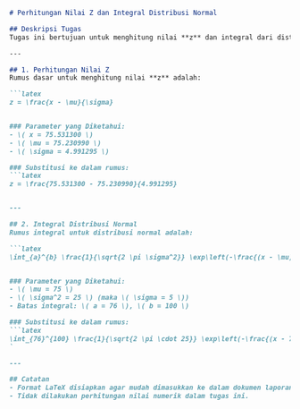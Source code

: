 ```markdown
# Perhitungan Nilai Z dan Integral Distribusi Normal

## Deskripsi Tugas
Tugas ini bertujuan untuk menghitung nilai **z** dan integral dari distribusi normal menggunakan parameter yang telah diberikan. Semua perhitungan dinyatakan dalam format LaTeX.

---

## 1. Perhitungan Nilai Z
Rumus dasar untuk menghitung nilai **z** adalah:

```latex
z = \frac{x - \mu}{\sigma}


### Parameter yang Diketahui:
- \( x = 75.531300 \)
- \( \mu = 75.230990 \)
- \( \sigma = 4.991295 \)

### Substitusi ke dalam rumus:
```latex
z = \frac{75.531300 - 75.230990}{4.991295}


---

## 2. Integral Distribusi Normal
Rumus integral untuk distribusi normal adalah:

```latex
\int_{a}^{b} \frac{1}{\sqrt{2 \pi \sigma^2}} \exp\left(-\frac{(x - \mu)^2}{2 \sigma^2}\right) \, dx


### Parameter yang Diketahui:
- \( \mu = 75 \)
- \( \sigma^2 = 25 \) (maka \( \sigma = 5 \))
- Batas integral: \( a = 76 \), \( b = 100 \)

### Substitusi ke dalam rumus:
```latex
\int_{76}^{100} \frac{1}{\sqrt{2 \pi \cdot 25}} \exp\left(-\frac{(x - 75)^2}{2 \cdot 25}\right) \, dx
`

---

## Catatan
- Format LaTeX disiapkan agar mudah dimasukkan ke dalam dokumen laporan atau skrip untuk visualisasi lebih lanjut.
- Tidak dilakukan perhitungan nilai numerik dalam tugas ini.

